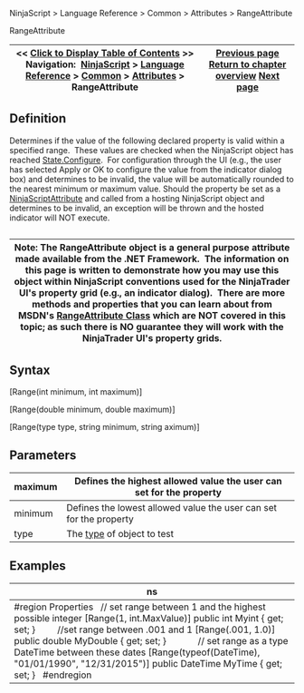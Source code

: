 ﻿
NinjaScript \> Language Reference \> Common \> Attributes \> RangeAttribute

RangeAttribute

| \<\< [Click to Display Table of Contents](rangeattribute.md) \>\> **Navigation:**     [NinjaScript](ninjascript-1.md) \> [Language Reference](language_reference_wip-1.md) \> [Common](common-1.md) \> [Attributes](attributes-1.md) \> RangeAttribute | [Previous page](ninjascriptpropertyattribute-1.md) [Return to chapter overview](attributes-1.md) [Next page](typeconverterattribute-1.md) |
| --- | --- |
## Definition
Determines if the value of the following declared property is valid within a specified range.  These values are checked when the NinjaScript object has reached [State.Configure](state-1.md).  For configuration through the UI (e.g., the user has selected Apply or OK to configure the value from the indicator dialog box) and determines to be invalid, the value will be automatically rounded to the nearest minimum or maximum value. Should the property be set as a [NinjaScriptAttribute](ninjascriptpropertyattribute-1.md) and called from a hosting NinjaScript object and determines to be invalid, an exception will be thrown and the hosted indicator will NOT execute.
## 

| Note: The RangeAttribute object is a general purpose attribute made available from the .NET Framework.  The information on this page is written to demonstrate how you may use this object within NinjaScript conventions used for the NinjaTrader UI's property grid (e.g., an indicator dialog).  There are more methods and properties that you can learn about from MSDN's [RangeAttribute Class](https://msdn.microsoft.com/en-us/library/system.componentmodel.dataannotations.rangeattribute(v=vs.110).aspx) which are NOT covered in this topic; as such there is NO guarantee they will work with the NinjaTrader UI's property grids. |
| --- |

## Syntax
\[Range(int minimum, int maximum)]  

\[Range(double minimum, double maximum)]  

\[Range(type type, string minimum, string aximum)]
## 
## Parameters

| maximum | Defines the highest allowed value the user can set for the property |
| --- | --- |
| minimum | Defines the lowest allowed value the user can set for the property |
| type | The [type](https://msdn.microsoft.com/en-us/library/system.type(v=vs.110).aspx) of object to test |
## 
## 
## Examples

| ns |
| --- |
| \#region Properties   // set range between 1 and the highest possible integer \[Range(1, int.MaxValue)] public int Myint { get; set; }         //set range between .001 and 1 \[Range(.001, 1\.0)] public double MyDouble { get; set; }              // set range as a type DateTime between these dates \[Range(typeof(DateTime), "01/01/1990", "12/31/2015")] public DateTime MyTime { get; set; }   \#endregion |
